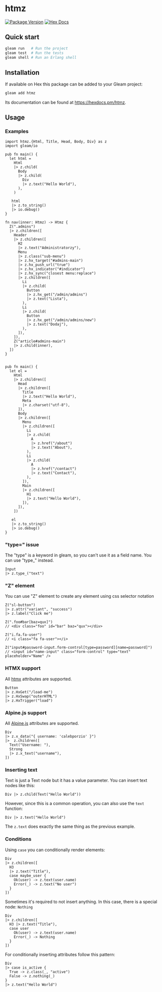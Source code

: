 # htmz

[![Package Version](https://img.shields.io/hexpm/v/htmz)](https://hex.pm/packages/htmz)
[![Hex Docs](https://img.shields.io/badge/hex-docs-ffaff3)](https://hexdocs.pm/htmz/)

## Quick start

```sh
gleam run   # Run the project
gleam test  # Run the tests
gleam shell # Run an Erlang shell
```

## Installation

If available on Hex this package can be added to your Gleam project:

```sh
gleam add htmz
```

Its documentation can be found at <https://hexdocs.pm/htmz>.

## Usage

### Examples

```gleam
import htmz.{Html, Title, Head, Body, Div} as z
import gleam/io

pub fn main() {
  let html =
    Html
    |> z.child(
      Body
      |> z.child(
        Div
        |> z.text("Hello World"),
      ),
    )

   html
   |> z.to_string()
   |> io.debug()
}
```

```gleam
fn nav(inner: Htmz) -> Htmz {
  Z(".admins")
  |> z.children([
    Header
    |> z.children([
      H2
      |> z.text("Administratorzy"),
      Menu
      |> z.class("sub-menu")
      |> z.hx_target("#admins-main")
      |> z.hx_push_url("true")
      |> z.hx_indicator("#indicator")
      |> z.hx_sync("closest menu:replace")
      |> z.children([
        Li
        |> z.child(
          Button
          |> z.hx_get("/admin/admins")
          |> z.text("Lista"),
        ),
        Li
        |> z.child(
          Button
          |> z.hx_get("/admin/admins/new")
          |> z.text("Dodaj"),
        ),
      ]),
    ]),
    Z("article#admins-main")
    |> z.child(inner),
  ])
}
```

```gleam

pub fn main() {
  let el = 
    Html
    |> z.children([
      Head
      |> z.children([
        Title
        |> z.text("Hello World"),
        Meta
        |> z.charset("utf-8"),
      ]),
      Body
      |> z.children([
        Menu
        |> z.children([
          Li
          |> z.child(
            A
            |> z.href("/about")
            |> z.text("About"),
          ),
          Li
          |> z.child(
            A
            |> z.href("/contact")
            |> z.text("Contact"),
          ),
        ]),
        Main
        |> z.children([
          H1
          |> z.text("Hello World"),
        ]),
      ]),
    ])

   el
   |> z.to_string()
   |> io.debug()
}
```

### "type=" issue

The "type" is a keyword in gleam, so you can't use it as a field name. You can use "type_" instead.

```gleam
Input
|> z.type_("text")
```

### "Z" element

You can use "Z" element to create any element using css selector notation

```gleam
Z("sl-button")
|> z.attr("variant", "success")
|> z.label("Click me")
```

```gleam
Z(".foo#bar[baz=qux]")
// <div class="foo" id="bar" baz="qux"></div>
```

```gleam
Z("i.fa.fa-user")
// <i class="fa fa-user"></i>
```

```gleam
Z("input#password-input.form-control[type=password][name=password]")
// <input id="name-input" class="form-control" type="text" placeholder="Name" />
```

### HTMX support

All [htmx](https://htmx.org) attributes are supported.

```gleam
Button
|> z.HxGet("/load-me")
|> z.HxSwap("outerHTML")
|> z.HxTrigger("load")
```

### Alpine.js support

All [Alpine.js](https://alpinejs.dev/) attributes are supported.

```gleam
Div
|> z.x_data("{ username: 'calebporzio' }")
|>  z.children([
  Text("Username: "),
  Strong
  |> z.x_text("username"),
])
```

### Inserting text

Text is just a Text node but it has a value parameter. You can insert text nodes like this:

```gleam
Div |> z.child(Text("Hello World"))
```

However, since this is a common operation, you can also use the `text` function:

```gleam
Div |> z.text("Hello World")
```

The `z.text` does exactly the same thing as the previous example.

### Conditions

Using `case` you can conditionally render elements:

```gleam
Div
|> z.children([
  H3 
  |> z.text("Title"),
  case maybe_user {
    Ok(user) -> z.text(user.name)
    Error(_) -> z.text("No user")
  }
])
```

Sometimes it's required to not insert anything. In this case, there is a special node: `Nothing`

```gleam
Div
|> z.children([
  H3 |> z.text("Title"),
  case user 
    Ok(user) -> z.text(user.name)
    Error(_) -> Nothing
  }
])
```

For conditionally inserting attributes follow this pattern:

```gleam
Div
|> case is_active {
  True -> z.class(_, "active")
  False -> z.nothing(_)
}
|> z.text("Hello World")
```

